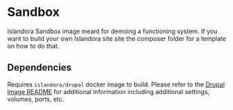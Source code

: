 # Sandbox

Islandora Sandbox image meant for demoing a functioning system. If you want to
build your own Islandora site site the composer folder for a template on how to
do that.

## Dependencies

Requires `islandora/drupal` docker image to build. Please refer to the
[Drupal Image README](../drupal/README.md) for additional information including
additional settings, volumes, ports, etc.

